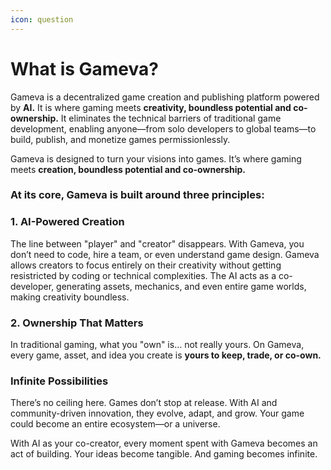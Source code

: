 ```yaml
---
icon: question
---
```


# What is Gameva?

Gameva is a decentralized game creation and publishing platform powered by **AI.** It is where gaming meets **creativity, boundless potential and co-ownership.** It eliminates the technical barriers of traditional game development, enabling anyone—from solo developers to global teams—to build, publish, and monetize games permissionlessly.&#x20;

Gameva is designed to turn your visions into games. It’s where gaming meets **creation, boundless potential and co-ownership.**

### At its core, Gameva is built around three principles:

### **1. AI-Powered Creation**

The line between "player" and "creator" disappears. With Gameva, you don’t need to code, hire a team, or even understand game design. Gameva allows creators to focus entirely on their creativity without getting  resistricted by coding or technical complexities. The AI acts as a co-developer, generating assets, mechanics, and even entire game worlds, making creativity boundless.

### **2. Ownership That Matters**

In traditional gaming, what you "own" is… not really yours. On Gameva, every game, asset, and idea you create is **yours to keep, trade, or co-own.**&#x20;

### **Infinite Possibilities**

There’s no ceiling here. Games don’t stop at release. With AI and community-driven innovation, they evolve, adapt, and grow. Your game could become an entire ecosystem—or a universe.

With AI as your co-creator, every moment spent with Gameva becomes an act of building. Your ideas become tangible. And gaming becomes infinite.&#x20;
